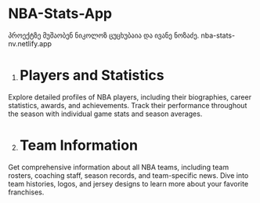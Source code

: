 # NBA-Stats-App
პროექტზე მუშაობენ ნიკოლოზ ცუცხუბაია და ივანე ნოზაძე.
nba-stats-nv.netlify.app

1. # Players and Statistics
   
Explore detailed profiles of NBA players, including their biographies, career statistics, awards, and achievements. Track their performance throughout the season with individual game stats and season averages.

2. # Team Information

Get comprehensive information about all NBA teams, including team rosters, coaching staff, season records, and team-specific news. Dive into team histories, logos, and jersey designs to learn more about your favorite franchises.

